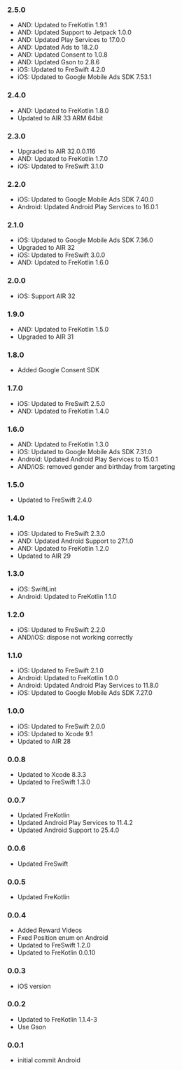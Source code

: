 ### 2.5.0
- AND: Updated to FreKotlin 1.9.1
- AND: Updated Support to Jetpack 1.0.0
- AND: Updated Play Services to 17.0.0
- AND: Updated Ads to 18.2.0
- AND: Updated Consent to 1.0.8
- AND: Updated Gson to 2.8.6
- iOS: Updated to FreSwift 4.2.0
- iOS: Updated to Google Mobile Ads SDK 7.53.1

### 2.4.0
- AND: Updated to FreKotlin 1.8.0
- Updated to AIR 33 ARM 64bit

### 2.3.0
- Upgraded to AIR 32.0.0.116
- AND: Updated to FreKotlin 1.7.0
- iOS: Updated to FreSwift 3.1.0

### 2.2.0
- iOS: Updated to Google Mobile Ads SDK 7.40.0
- Android: Updated Android Play Services to 16.0.1

### 2.1.0
- iOS: Updated to Google Mobile Ads SDK 7.36.0
- Upgraded to AIR 32
- iOS: Updated to FreSwift 3.0.0
- AND: Updated to FreKotlin 1.6.0

### 2.0.0
- iOS: Support AIR 32

### 1.9.0
- AND: Updated to FreKotlin 1.5.0
- Upgraded to AIR 31

### 1.8.0
- Added Google Consent SDK

### 1.7.0
- iOS: Updated to FreSwift 2.5.0
- AND: Updated to FreKotlin 1.4.0

### 1.6.0
- AND: Updated to FreKotlin 1.3.0
- iOS: Updated to Google Mobile Ads SDK 7.31.0
- Android: Updated Android Play Services to 15.0.1
- AND/iOS: removed gender and birthday from targeting

### 1.5.0
- Updated to FreSwift 2.4.0

### 1.4.0
- iOS: Updated to FreSwift 2.3.0
- AND: Updated Android Support to 27.1.0
- AND: Updated to FreKotlin 1.2.0
- Updated to AIR 29

### 1.3.0
- iOS: SwiftLint
- Android: Updated to FreKotlin 1.1.0

### 1.2.0
- iOS: Updated to FreSwift 2.2.0
- AND/iOS: dispose not working correctly

### 1.1.0
- iOS: Updated to FreSwift 2.1.0
- Android: Updated to FreKotlin 1.0.0
- Android: Updated Android Play Services to 11.8.0
- iOS: Updated to Google Mobile Ads SDK 7.27.0

### 1.0.0
- iOS: Updated to FreSwift 2.0.0
- iOS: Updated to Xcode 9.1
- Updated to AIR 28

### 0.0.8
- Updated to Xcode 8.3.3
- Updated to FreSwift 1.3.0

### 0.0.7
- Updated FreKotlin
- Updated Android Play Services to 11.4.2
- Updated Android Support to 25.4.0

### 0.0.6
- Updated FreSwift

### 0.0.5
- Updated FreKotlin

### 0.0.4
- Added Reward Videos
- Fxed Position enum on Android
- Updated to FreSwift 1.2.0
- Updated to FreKotlin 0.0.10

### 0.0.3
- iOS version

### 0.0.2
- Updated to FreKotlin 1.1.4-3
- Use Gson

### 0.0.1  
- initial commit Android
